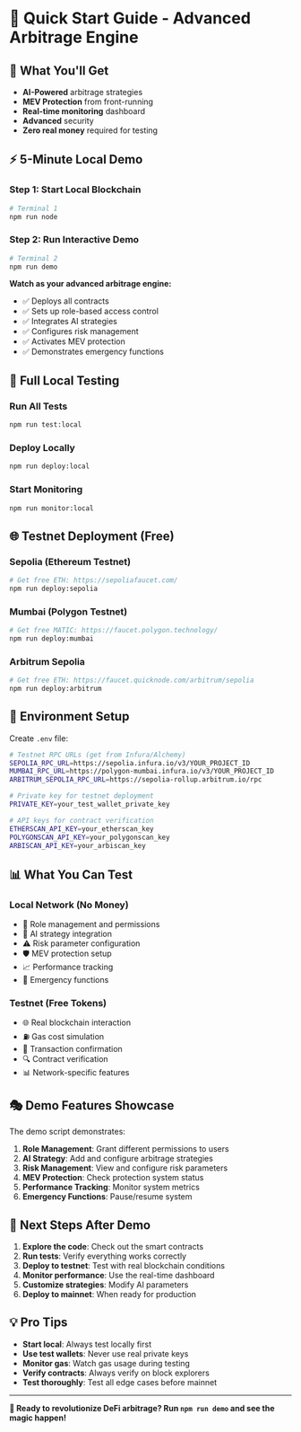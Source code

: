 # 🚀 **Quick Start Guide - Advanced Arbitrage Engine**

## **🎯 What You'll Get**
- **AI-Powered** arbitrage strategies
- **MEV Protection** from front-running
- **Real-time monitoring** dashboard
- **Advanced** security
- **Zero real money** required for testing

## **⚡ 5-Minute Local Demo**

### **Step 1: Start Local Blockchain**
```bash
# Terminal 1
npm run node
```

### **Step 2: Run Interactive Demo**
```bash
# Terminal 2
npm run demo
```

**Watch as your advanced arbitrage engine:**
- ✅ Deploys all contracts
- ✅ Sets up role-based access control
- ✅ Integrates AI strategies
- ✅ Configures risk management
- ✅ Activates MEV protection
- ✅ Demonstrates emergency functions

## **🧪 Full Local Testing**

### **Run All Tests**
```bash
npm run test:local
```

### **Deploy Locally**
```bash
npm run deploy:local
```

### **Start Monitoring**
```bash
npm run monitor:local
```

## **🌐 Testnet Deployment (Free)**

### **Sepolia (Ethereum Testnet)**
```bash
# Get free ETH: https://sepoliafaucet.com/
npm run deploy:sepolia
```

### **Mumbai (Polygon Testnet)**
```bash
# Get free MATIC: https://faucet.polygon.technology/
npm run deploy:mumbai
```

### **Arbitrum Sepolia**
```bash
# Get free ETH: https://faucet.quicknode.com/arbitrum/sepolia
npm run deploy:arbitrum
```

## **🔧 Environment Setup**

Create `.env` file:
```bash
# Testnet RPC URLs (get from Infura/Alchemy)
SEPOLIA_RPC_URL=https://sepolia.infura.io/v3/YOUR_PROJECT_ID
MUMBAI_RPC_URL=https://polygon-mumbai.infura.io/v3/YOUR_PROJECT_ID
ARBITRUM_SEPOLIA_RPC_URL=https://sepolia-rollup.arbitrum.io/rpc

# Private key for testnet deployment
PRIVATE_KEY=your_test_wallet_private_key

# API keys for contract verification
ETHERSCAN_API_KEY=your_etherscan_key
POLYGONSCAN_API_KEY=your_polygonscan_key
ARBISCAN_API_KEY=your_arbiscan_key
```

## **📊 What You Can Test**

### **Local Network (No Money)**
- 🔐 Role management and permissions
- 🤖 AI strategy integration
- ⚠️ Risk parameter configuration
- 🛡️ MEV protection setup
- 📈 Performance tracking
- 🚨 Emergency functions

### **Testnet (Free Tokens)**
- 🌐 Real blockchain interaction
- ⛽ Gas cost simulation
- 📝 Transaction confirmation
- 🔍 Contract verification
- 📊 Network-specific features

## **🎭 Demo Features Showcase**

The demo script demonstrates:
1. **Role Management**: Grant different permissions to users
2. **AI Strategy**: Add and configure arbitrage strategies
3. **Risk Management**: View and configure risk parameters
4. **MEV Protection**: Check protection system status
5. **Performance Tracking**: Monitor system metrics
6. **Emergency Functions**: Pause/resume system

## **🚀 Next Steps After Demo**

1. **Explore the code**: Check out the smart contracts
2. **Run tests**: Verify everything works correctly
3. **Deploy to testnet**: Test with real blockchain conditions
4. **Monitor performance**: Use the real-time dashboard
5. **Customize strategies**: Modify AI parameters
6. **Deploy to mainnet**: When ready for production

## **💡 Pro Tips**

- **Start local**: Always test locally first
- **Use test wallets**: Never use real private keys
- **Monitor gas**: Watch gas usage during testing
- **Verify contracts**: Always verify on block explorers
- **Test thoroughly**: Test all edge cases before mainnet

---

**🎉 Ready to revolutionize DeFi arbitrage? Run `npm run demo` and see the magic happen!**
